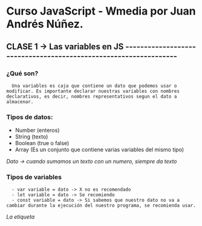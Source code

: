 # Curso JavaScript - Wmedia por Juan Andrés Núñez.


## CLASE 1 ->  Las variables en JS -----------------------------------------------------------------

   ### ¿Qué son?
      Una variables es caja que contiene un dato que podemos usar o modificar. Es importante declarar nuestras variables con nombres declarativos, es decir, nombres representativos segun el dato a almacenar.

   ### Tipos de datos:
   - Number (enteros)
   - String (texto)
   - Boolean (true o false)
   - Array (Es un conjunto que contiene varias variables del mismo tipo)

   *Dato -> cuando sumamos un texto con un numero, siempre da texto*

   ### Tipos de variables
      - var variable = dato -> X no es recomendado 
      - let variable = dato -> Se recomiendo
      - const variable = dato -> Si sabemos que nuestro dato no va a cambiar durante la ejecución del nuestro programa, se recomienda usar.

   *La etiqueta <script> es la forma canonica de agregar js en nuestro archivo de HTML*
   *Atributo defer, es para agregar nuestro script en el head. Difiere la carga del JS hasta que el DOM este listo*
   *NoScript -> es para mostrar un mensaje de javascript desactivado, es decir, en nuestro navegador no esta javascript*



## CLASE 2 ->  Alzado o Hoisting -----------------------------------------------------------------
   - JavaScript es un lenguaje con tipado dinamico, es decir, podemos asignar y reasignar diferentes tipos de datos a una misma variable.
   - Para hacerlo tenemos que utilizar dos fases diferentes: declaración e inicialización.
      * var nombreVariable -> Declaración
      * nombreVariable = 12 -> Inicialización
      * nombreVariable = "Hola" -> Reasignación.

   - Cuando declaramos una variable sin ningun dato inicializado, JavaScript lo declara como undefined, es decir, variable creado en memoria pero no esta definida en cuanto a dato.

   ### Hoisting
   - JavaScript alza por encima de todo nuestro codigo, todas las variables declaradas con Var y las inicializa con el valor undefined.
   - JavaScript alza todo el cuerpo de las funciones declaradas con 'function' por encima de todo nuestro codigo. 
   - Todo esto lo realiza internamente.
   - ReferenceError: Es cuando queremos usar la referencia a un identificador no creado, es decir, a una variable no declarada.
   - Console.log('variable') -> esto es una referencia a una variable



## CLASE 3 ->  Variable let y Ambito -----------------------------------------------------------
   - El ambito es la limitación de una variable, es decir, donde comienzan y terminan su uso. Tenemos ambitos de bloque {} y ambitos global, que esta por fuera de las funciónes o entre llaves {}.
   - Las variables declaradas con let tienen un AMBITO de bloque. Este ambito tiene ventajas como por ejemplo poder usar bucles y no mantener valores erroneos.
   - Las variables declaradas con LET no tienen HOISTING o ALZADO



## CLASE 4 ->  Variable CONST -------------------------------------------------------------------
   - Son declaración de variables con la diferencia que nuestro dato almacenado no varia durante la ejecucion del programa, por eso es el nombre de CONSTANTE.
   - Cuando asignamos un tipos de datos primitivos a una constante, su valor NO PUEDE ser reasignado durante la ejecución de nuestro programa, pero en cambio, cuanto asignamos tipos de datos compuestos, como por ejemplo objetos array, etc, ahi si podemos modificar el contenido del tipo de dato pero no cambiaria el dato asignado a la CONSTANTE
   - Las variables creadas con Const NO TIENEN hoisting asi como var o function, y su ambito es de BLOQUE al igual que let.




## CLASE 5 ->  Parámetro y Argumentos -----------------------------------------------------------------
   *Parámetros*
   - Todas las functiones pueden tener parametros
   - Los parámetros son accesibles como variables en el cuerpo de la función
   - Los parametros son creados cuando declaramos una function -> function nombreFunction(parametroA, parametroB){}
   - Podemos establecer valores por defecto para los parametros -> function nombreFunction(parametroA = 12, parametroB = 2){}

   *Argumentos*
   - Los argumentos son los valores que le pasamos a una función en su invocación -> nombreFunción(argumento1, argumento2);
   - Tener en cuenta la cantidad de argumentos que espera recibir una función para no tener errores. Misma cantidad de parámetros, misma cantidad de argumentos.

   *Podemos usar estructuras de control para validar los datos enviado y/o recibidos a una función*




## CLASE 6 ->  Funciones en JavaScript -----------------------------------------------------------------
   - En JavaScript hay 3 formas de crear funciones:
      1) Funciones declaradas, estas requieren un identificador y son alzadas -> function identificadorUnico_Nombre(parametro o no){};
      2) Expresión funcional, que consiste en asociar una funcion en una variable. No son alzadas. -> const identificador = function (){};
      3) Funciones Flecha, No disponen contexto de THIS, disponen de retorno implicito y NO SE ALZAN -> const saludar = () => {};




## CLASE 7 ->  Parametros y Argumentos REST -----------------------------------------------------------------
   - Con los parámetros REST podemos aceptar cualquier numero de parámetros en una función.
   - Estos parámetros REST deben declararse al final de los parametros habituales. -> function nombre(parametro1, parametro2, ...todosLosParametros){}
   - Los parametros REST siempre los veras dentro de los parametros de una función.

   *Object arguments no es una matriz y por lo tanto no podemos usar metodos de una matriz*





## CLASE 8 ->  Return Valor ------------------------------------------------------------------------------
   - A no ser que seamos explicitos, las funciones JavaScript retornan undefined(*implicit return*)
   - Ahora bien, si especificamos algo que retornar, la función realiza la tarea para la que fue creada y retorna dicho valor.




## CLASE 9 ->  CLOSURES ------------------------------------------------------------------------------
   - Es una caracteristica de JavaScript, es importante entenderlo para lograr tener el beneficio de los CLOSURES.
   - CLOSURE: es retornar una función dentro otra función con acceso al entorno de variables de un ámbito exterior. Esto quiere decir que yo puedo retornar una función dentro de otra, y puedo usar las variables que esten por encima de la función que retornar(función hija).

   Ejemplo:
      function soyUnClosures(){
         //Algo...
         return function(){
            return algo...
         }
      }

   - Cada closure retornado es independiente al anterior, es decir, forman un nuevo ambito.
   - Eso si, un closure puede modificar el estado atrapado en su interior. ***




## CLASE 10 ->   IIFE ------------------------------------------------------------------------------
   - EXPRESIONES FUNCIONALES INMEDIATAMENTE INVOCABLES
   - Lo parte más importante es inmediatamente.
   - Para crear un IIFE debemos envolver una function con el operador de agrupación -> (function(){})
   - La principal utilidad de un IIFE es la auto-creación de un ámbito funcional, nuevo e independiente.





## CLASE 11 ->  CALLBACKS ------------------------------------------------------------------------------
   - Los callbaks son una función que se pasa a otra función como argumento para ejecución posterior. 
   - Recordar que ARGUMENTO es lo que le pasamos a una función en la invocación. ejemplo -> funcion(datos.., otraFuncion)
   - Existen callbaks sincronicos y asincronicos.
   - Podemos llamar a un callback en su argumento como -> fn, call, callback, cb, funct.





## CLASE 12 ->  THIS - Call, bind y apply ------------------------------------------------------------------------------
   - El concepto de this puede ser confuso, ya que es dinámico y depende del contexto de ejecución.
   - THIS es una referencia a algo.
   - Call -> Es un prototipo de las funciones, es para darle el valor de THIS que queremos. Ejemplo #1
   - Apply -> Pasarle un valor de THIS pero lo argumentos pasarle un tipo de datos iterable. Ejemplo #2
   - Podemos perder el contexto de THIS cuando tenemos una función dentro de otra. Ejemplo #3





## CLASE 13 ->  Array - 2 Claves para entender los arreglos ------------------------------------------------------------------------------
   
   - ¿Qué son los arrays? -> Es una estructura de datos ordenada por indices unicos. Su tipo de dato que almacena es homgenea, es decir, tiene que ser el mismo tipo de dato. Son objetos recortados.
   - Ejemplo -> const nombreArray = [elemento1, elemento2, elemento N..];
   - Podemos acceder a los elementos del array por medio de su indice unico. Empieza de 0 a N..
   - Metodo length -> Nos devuelve la cantidad de elementos de un array
   - Podemos agregar propiedades a los array -> const tags = [elemento1, elemento 2] ; tags.valoracion = 'excelente'; NO ES RECOMENDADO
   - Podemos tener array dimensionales. Array dentro de otro array, lo importante es saber referirse a su indice -> const libros = [[], []];
   - Desestructuración de arreglos -> const [elementos...] = array;




## CLASE 14 ->  Manipulando array ------------------------------------------------------------------------------
   *Metodo array:*
   - array.push(...items) – agrega ítems al final,
   - array.pop() – extrae un ítem del final,
   - array.shift() – extrae un ítem del inicio,
   - array.unshift(...items) – agrega ítems al principio.
























